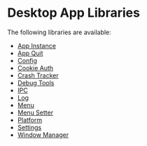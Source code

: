 Desktop App Libraries
=====================

The following libraries are available:

- [App Instance](app-instance/README.md)
- [App Quit](app-quit/README.md)
- [Config](config/README.md)
- [Cookie Auth](cookie-auth/README.md)
- [Crash Tracker](crash-tracker/README.md)
- [Debug Tools](debug-tools/README.md)
- [IPC](ipc/README.md)
- [Log](log/README.md)
- [Menu](menu/README.md)
- [Menu Setter](menu-setter/README.md)
- [Platform](platform/README.md)
- [Settings](settings/README.md)
- [Window Manager](window-manager/README.md)
